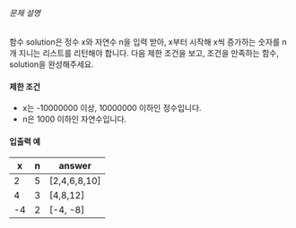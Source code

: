 
###### 문제 설명


함수 solution은 정수 x와 자연수 n을 입력 받아, x부터 시작해 x씩 증가하는 숫자를 n개 지니는 리스트를 리턴해야 합니다. 다음 제한 조건을 보고, 조건을 만족하는 함수, solution을 완성해주세요.


#### 제한 조건


* x는 \-10000000 이상, 10000000 이하인 정수입니다.
* n은 1000 이하인 자연수입니다.


#### 입출력 예




| x | n | answer |
| --- | --- | --- |
| 2 | 5 | \[2,4,6,8,10] |
| 4 | 3 | \[4,8,12] |
| \-4 | 2 | \[\-4, \-8] |



